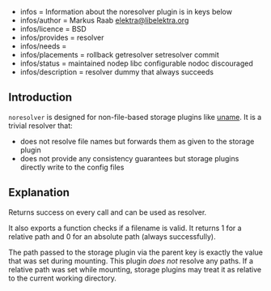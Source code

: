 - infos = Information about the noresolver plugin is in keys below
- infos/author = Markus Raab <elektra@libelektra.org>
- infos/licence = BSD
- infos/provides = resolver
- infos/needs =
- infos/placements = rollback getresolver setresolver commit
- infos/status = maintained nodep libc configurable nodoc discouraged
- infos/description = resolver dummy that always succeeds

## Introduction

`noresolver` is designed for non-file-based storage plugins like [uname](../uname).
It is a trivial resolver that:

- does not resolve file names but forwards them as given to the storage plugin
- does not provide any consistency guarantees but storage plugins directly write to the config files

## Explanation

Returns success on every call and can be used as resolver.

It also exports a function checks if a filename is valid. It returns 1
for a relative path and 0 for an absolute path (always successfully).

The path passed to the storage plugin via the parent key is exactly the value
that was set during mounting. This plugin _does not_ resolve any paths. If a
relative path was set while mounting, storage plugins may treat it as relative
to the current working directory.
